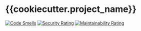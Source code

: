 # {{cookiecutter.project_name}}

[![Code Smells](https://sonarcloud.io/api/project_badges/measure?project=maicongodinho-{{cookiecutter.project_slug}}&metric=code_smells)](https://sonarcloud.io/summary/new_code?id=maicongodinho-{{cookiecutter.project_slug}})
[![Security Rating](https://sonarcloud.io/api/project_badges/measure?project=maicongodinho-{{cookiecutter.project_slug}}&metric=security_rating)](https://sonarcloud.io/summary/new_code?id=maicongodinho-{{cookiecutter.project_slug}})
[![Maintainability Rating](https://sonarcloud.io/api/project_badges/measure?project=maicongodinho-{{cookiecutter.project_slug}}&metric=sqale_rating)](https://sonarcloud.io/summary/new_code?id=maicongodinho-{{cookiecutter.project_slug}})
